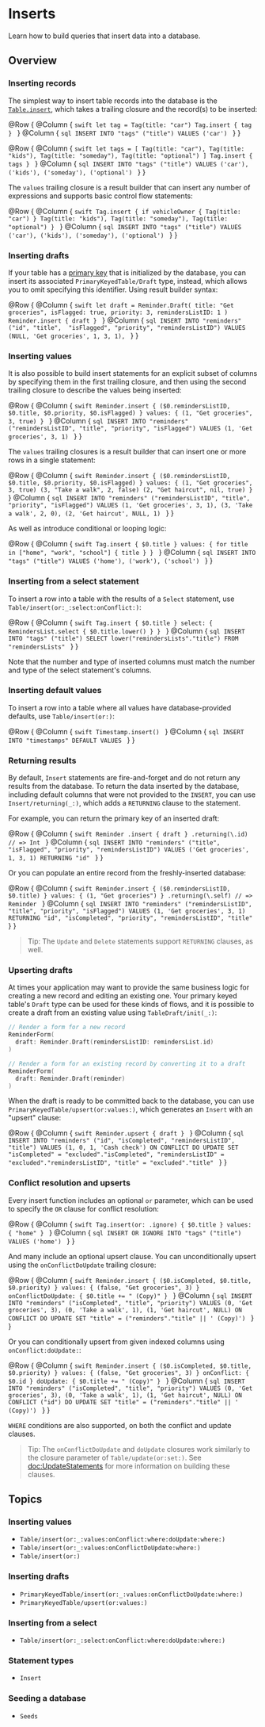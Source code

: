 # Inserts

Learn how to build queries that insert data into a database.

## Overview

### Inserting records

The simplest way to insert table records into the database is the
 [`Table.insert`](<doc:Table/insert(or:_:values:onConflict:where:doUpdate:where:)>), which takes a
trailing closure and the record(s) to be inserted:

@Row {
  @Column {
    ```swift
    let tag = Tag(title: "car")
    Tag.insert { tag }
    ```
  }
  @Column {
    ```sql
    INSERT INTO "tags"
      ("title")
    VALUES
      ('car')
    ```
  }
}

@Row {
  @Column {
    ```swift
    let tags = [
      Tag(title: "car"),
      Tag(title: "kids"),
      Tag(title: "someday"),
      Tag(title: "optional")
    ]
    Tag.insert { tags }
    ```
  }
  @Column {
    ```sql
    INSERT INTO "tags"
      ("title")
    VALUES
      ('car'),
      ('kids'),
      ('someday'),
      ('optional')
    ```
  }
}

The `values` trailing closure is a result builder that can insert any number of expressions and
supports basic control flow statements:

@Row {
  @Column {
    ```swift
    Tag.insert {
      if vehicleOwner {
        Tag(title: "car")
      }
      Tag(title: "kids"),
      Tag(title: "someday"),
      Tag(title: "optional")
    }
    ```
  }
  @Column {
    ```sql
    INSERT INTO "tags"
      ("title")
    VALUES
      ('car'),
      ('kids'),
      ('someday'),
      ('optional')
    ```
  }
}

### Inserting drafts

If your table has a [primary key](<doc:PrimaryKeyedTables>) that is initialized by the database,
you can insert its associated ``PrimaryKeyedTable/Draft`` type, instead, which allows you to omit
specifying this identifier. Using result builder syntax:

@Row {
  @Column {
    ```swift
    let draft = Reminder.Draft(
      title: "Get groceries",
      isFlagged: true,
      priority: 3,
      remindersListID: 1
    )
    Reminder.insert { draft }
    ```
  }
  @Column {
    ```sql
    INSERT INTO "reminders"
      ("id", "title",  "isFlagged", "priority", "remindersListID")
    VALUES
      (NULL, 'Get groceries', 1, 3, 1),
    ```
  }
}

### Inserting values

It is also possible to build insert statements for an explicit subset of columns by specifying them
in the first trailing closure, and then using the second trailing closure to describe the values
being inserted:

@Row {
  @Column {
    ```swift
    Reminder.insert {
      ($0.remindersListID, $0.title, $0.priority, $0.isFlagged)
    } values: {
      (1, "Get groceries", 3, true)
    }
    ```
  }
  @Column {
    ```sql
    INSERT INTO "reminders"
      ("remindersListID", "title", "priority", "isFlagged")
    VALUES
      (1, 'Get groceries', 3, 1)
    ```
  }
}

The `values` trailing closures is a result builder that can insert one or more rows in a single
statement:

@Row {
  @Column {
    ```swift
    Reminder.insert {
      ($0.remindersListID, $0.title, $0.priority, $0.isFlagged)
    } values: {
      (1, "Get groceries", 3, true)
      (3, "Take a walk", 2, false)
      (2, "Get haircut", nil, true)
    }
    ```
  }
  @Column {
    ```sql
    INSERT INTO "reminders"
      ("remindersListID", "title", "priority", "isFlagged")
    VALUES
      (1, 'Get groceries', 3, 1),
      (3, 'Take a walk', 2, 0),
      (2, 'Get haircut', NULL, 1)
    ```
  }
}

As well as introduce conditional or looping logic:

@Row {
  @Column {
    ```swift
    Tag.insert {
      $0.title
    } values: {
      for title in ["home", "work", "school"] {
        title
      }
    }
    ```
  }
  @Column {
    ```sql
    INSERT INTO "tags"
      ("title")
    VALUES
      ('home'),
      ('work'),
      ('school')
    ```
  }
}

### Inserting from a select statement

To insert a row into a table with the results of a ``Select`` statement, use
``Table/insert(or:_:select:onConflict:)``:

@Row {
  @Column {
    ```swift
    Tag.insert {
      $0.title
    } select: {
      RemindersList.select { $0.title.lower() }
    }
    ```
  }
  @Column {
    ```sql
    INSERT INTO "tags"
      ("title")
    SELECT lower("remindersLists"."title")
    FROM "remindersLists"
    ```
  }
}

Note that the number and type of inserted columns must match the number and type of the select
statement's columns.

### Inserting default values

To insert a row into a table where all values have database-provided defaults, use
``Table/insert(or:)``:

@Row {
  @Column {
    ```swift
    Timestamp.insert()
    ```
  }
  @Column {
    ```sql
    INSERT INTO "timestamps" DEFAULT VALUES
    ```
  }
}

### Returning results

By default, ``Insert`` statements are fire-and-forget and do not return any results from the
database. To return the data inserted by the database, including default columns that were not
provided to the `INSERT`, you can use ``Insert/returning(_:)``, which adds a `RETURNING` clause to
the statement.

For example, you can return the primary key of an inserted draft:

@Row {
  @Column {
    ```swift
    Reminder
      .insert { draft }
      .returning(\.id)
    // => Int
    ```
  }
  @Column {
    ```sql
    INSERT INTO "reminders"
      ("title",  "isFlagged", "priority", "remindersListID")
    VALUES
      ('Get groceries', 1, 3, 1)
    RETURNING "id"
    ```
  }
}

Or you can populate an entire record from the freshly-inserted database:

@Row {
  @Column {
    ```swift
    Reminder.insert {
      ($0.remindersListID, $0.title)
    } values: {
      (1, "Get groceries")
    }
    .returning(\.self)
    // => Reminder
    ```
  }
  @Column {
    ```sql
    INSERT INTO "reminders"
      ("remindersListID", "title", "priority", "isFlagged")
    VALUES
      (1, 'Get groceries', 3, 1)
    RETURNING "id", "isCompleted", "priority", "remindersListID", "title"
    ```
  }
}

> Tip: The ``Update`` and ``Delete`` statements support `RETURNING` clauses, as well.

### Upserting drafts

At times your application may want to provide the same business logic for creating a new record and
editing an existing one. Your primary keyed table's `Draft` type can be used for these kinds of
flows, and it is possible to create a draft from an existing value using ``TableDraft/init(_:)``:

```swift
// Render a form for a new record
ReminderForm(
  draft: Reminder.Draft(remindersListID: remindersList.id)
)

// Render a form for an existing record by converting it to a draft
ReminderForm(
  draft: Reminder.Draft(reminder)
)
```

When the draft is ready to be committed back to the database, you can use
``PrimaryKeyedTable/upsert(or:values:)``, which generates an ``Insert`` with an "upsert" clause:

@Row {
  @Column {
    ```swift
    Reminder.upsert { draft }
    ```
  }
  @Column {
    ```sql
    INSERT INTO "reminders"
      ("id", "isCompleted", "remindersListID", "title")
    VALUES
      (1, 0, 1, 'Cash check')
    ON CONFLICT DO UPDATE SET
      "isCompleted" = "excluded"."isCompleted",
      "remindersListID" = "excluded"."remindersListID",
      "title" = "excluded"."title"
    ```
  }
}

### Conflict resolution and upserts

Every insert function includes an optional `or` parameter, which can be used to specify the `OR`
clause for conflict resolution:

@Row {
  @Column {
    ```swift
    Tag.insert(or: .ignore) {
      $0.title
    } values: {
      "home"
    }
    ```
  }
  @Column {
    ```sql
    INSERT OR IGNORE INTO "tags"
      ("title")
    VALUES
      ('home')
    ```
  }
}

And many include an optional upsert clause. You can unconditionally upsert using the
`onConflictDoUpdate` trailing closure:

@Row {
  @Column {
    ```swift
    Reminder.insert {
      ($0.isCompleted, $0.title, $0.priority)
    } values: {
      (false, "Get groceries", 3)
    } onConflictDoUpdate: {
      $0.title += " (Copy)"
    }
    ```
  }
  @Column {
    ```sql
    INSERT INTO "reminders"
      ("isCompleted", "title", "priority")
    VALUES
      (0, 'Get groceries', 3),
      (0, 'Take a walk', 1),
      (1, 'Get haircut', NULL)
    ON CONFLICT DO UPDATE SET
      "title" = ("reminders"."title" || ' (Copy)')
    ```
  }
}

Or you can conditionally upsert from given indexed columns using `onConflict:doUpdate:`:

@Row {
  @Column {
    ```swift
    Reminder.insert {
      ($0.isCompleted, $0.title, $0.priority)
    } values: {
      (false, "Get groceries", 3)
    } onConflict: {
      $0.id
    } doUpdate: {
      $0.title += " (Copy)"
    }
    ```
  }
  @Column {
    ```sql
    INSERT INTO "reminders"
      ("isCompleted", "title", "priority")
    VALUES
      (0, 'Get groceries', 3),
      (0, 'Take a walk', 1),
      (1, 'Get haircut', NULL)
    ON CONFLICT ("id") DO UPDATE SET
      "title" = ("reminders"."title" || ' (Copy)')
    ```
  }
}

`WHERE` conditions are also supported, on both the conflict and update clauses.

> Tip: The `onConflictDoUpdate` and `doUpdate` closures work similarly to the closure parameter of
> ``Table/update(or:set:)``. See <doc:UpdateStatements> for more information on building these
> clauses.

## Topics

### Inserting values

- ``Table/insert(or:_:values:onConflict:where:doUpdate:where:)``
- ``Table/insert(or:_:values:onConflictDoUpdate:where:)``
- ``Table/insert(or:)``

### Inserting drafts

- ``PrimaryKeyedTable/insert(or:_:values:onConflictDoUpdate:where:)``
- ``PrimaryKeyedTable/upsert(or:values:)``

### Inserting from a select

- ``Table/insert(or:_:select:onConflict:where:doUpdate:where:)``

### Statement types

- ``Insert``

### Seeding a database

- ``Seeds``
